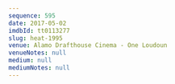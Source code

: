 ```yaml
---
sequence: 595
date: 2017-05-02
imdbId: tt0113277
slug: heat-1995
venue: Alamo Drafthouse Cinema - One Loudoun
venueNotes: null
medium: null
mediumNotes: null
---
```

